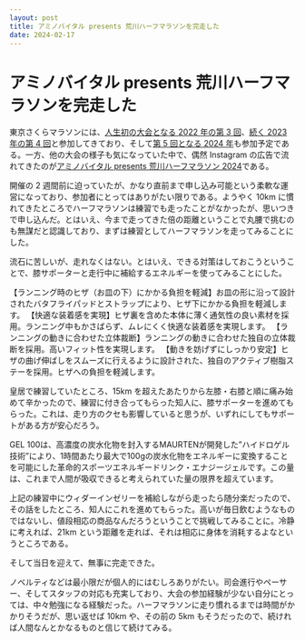 ```yaml
---
layout: post
title: アミノバイタル presents 荒川ハーフマラソンを完走した
date: 2024-02-17
---
```


# アミノバイタル presents 荒川ハーフマラソンを完走した

東京さくらマラソンには、[人生初の大会となる 2022 年の第 3 回](/posts/2022/tokyo-sakura-marathon.html)、[続く 2023 年の第 4 回](/posts/2023/tokyo-sakura-marathon.html)と参加してきており、そして[第 5 回となる 2024 年](https://www.t-njsf.net/tokyo/sponsored/2023/3402/)も参加予定である。一方、他の大会の様子も気になっていた中で、偶然 Instagram の広告で流れてきたのが[アミノバイタル presents 荒川ハーフマラソン 2024](https://boost-inc.jp/arakawa_half/event/ev_20240217.html)である。

開催の 2 週間前に迫っていたが、かなり直前まで申し込み可能という柔軟な運営になっており、参加者にとってはありがたい限りである。ようやく 10km に慣れてきたところでハーフマラソンは練習でも走ったことがなかったが、思いつきで申し込んだ。とはいえ、今まで走ってきた倍の距離ということで丸腰で挑むのも無謀だと認識しており、まずは練習としてハーフマラソンを走ってみることにした。

<div class="strava-embed-placeholder" data-embed-type="activity" data-embed-id="10730976435" data-style="standard"></div>

<div class="strava-embed-placeholder" data-embed-type="activity" data-embed-id="10746206162" data-style="standard"></div>

流石に苦しいが、走れなくはない。とはいえ、できる対策はしておこうということで、膝サポーターと走行中に補給するエネルギーを使ってみることにした。

<affiliate-link 
  src="https://m.media-amazon.com/images/W/MEDIAX_849526-T3/images/I/81O8s+P3cRL._AC_SL1500_.jpg"
  href="https://www.amazon.co.jp/dp/B00NAS8XMQ"
  tag="1000ch-22"
  title="ザムスト(ZAMST) 膝用サポーター ランニング用 薄型">
【ランニング時のヒザ（お皿の下）にかかる負担を軽減】お皿の形に沿って設計されたバタフライパッドとストラップにより、ヒザ下にかかる負担を軽減します。
【快適な装着感を実現】ヒザ裏を含めた本体に薄く通気性の良い素材を採用。ランニング中もかさばらず、ムレにくく快適な装着感を実現します。
【ランニングの動きに合わせた立体裁断】ランニングの動きに合わせた独自の立体裁断を採用。高いフィット性を実現します。
【動きを妨げずにしっかり安定】ヒザの曲げ伸ばしをスムーズに行えるように設計された、独自のアクティブ樹脂ステーを採用。ヒザへの負担を軽減します。
</affiliate-link>

皇居で練習していたところ、15km を超えたあたりから左膝・右膝と順に痛み始めて辛かったので、練習に付き合ってもらった知人に、膝サポーターを進めてもらった。これは、走り方のクセも影響していると思うが、いずれにしてもサポートがある方が安心だろう。

<affiliate-link 
  src="https://m.media-amazon.com/images/W/MEDIAX_849526-T3/images/I/41VJBuFslEL._AC_SL1010_.jpg"
  href="https://www.amazon.co.jp/dp/B07RMGPRJJ"
  tag="1000ch-22"
  title="MAURTEN GEL100 ジェル100">
GEL 100は、高濃度の炭水化物を封入するMAURTENが開発した”ハイドロゲル技術”により、1時間あたり最大で100gの炭水化物をエネルギーに変換することを可能にした革命的スポーツエネルギードリンク・エナジージェルです。この量は、これまで人間が吸収できると考えられていた量の限界を超えています。
</affiliate-link>

上記の練習中にウィダーインゼリーを補給しながら走ったら随分楽だったので、その話をしたところ、知人にこれを進めてもらった。高いが毎日飲むようなものではないし、値段相応の商品なんだろうということで挑戦してみることに。冷静に考えれば、21km という距離を走れば、それは相応に身体を消耗するよなというところである。

そして当日を迎えて、無事に完走できた。

<div class="strava-embed-placeholder" data-embed-type="activity" data-embed-id="10776882229" data-style="standard"></div>

ノベルティなどは最小限だが個人的にはむしろありがたい。司会進行やペーサー、そしてスタッフの対応も充実しており、大会の参加経験が少ない自分にとっては、中々勉強になる経験だった。ハーフマラソンに走り慣れるまでは時間がかかりそうだが、思い返せば 10km や、その前の 5km もそうだったので、続ければ人間なんとかなるものと信じて続けてみる。
